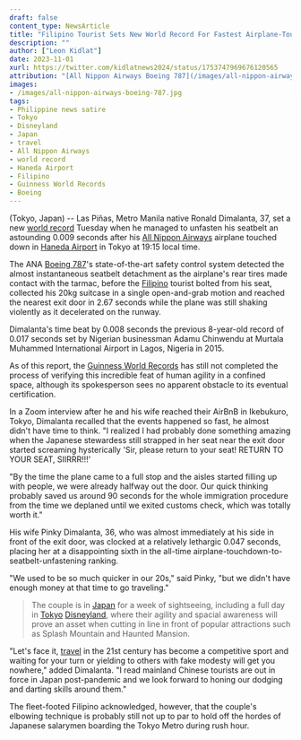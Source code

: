 ```yaml
---
draft: false
content_type: NewsArticle
title: "Filipino Tourist Sets New World Record For Fastest Airplane-Touchdown-to-Seatbelt-Unfastening Time"
description: ""
author: ["Leon Kidlat"]
date: 2023-11-01
xurl: https://twitter.com/kidlatnews2024/status/1753747969676120565
attribution: "[All Nippon Airways Boeing 787](/images/all-nippon-airways-boeing-787.jpg) photo by [Toshiro Aoki](https://en.wikipedia.org/wiki/File:All_Nippon_Airways_Boeing_787-881_HND_Aoki.jpg) ([jp-spotters.com](http://www.jp-spotters.com/)). [Creative Commons](https://creativecommons.org/licenses/by-sa/3.0/deed.en) BY-SA 3.0."
images: 
- /images/all-nippon-airways-boeing-787.jpg
tags:
- Philippine news satire
- Tokyo
- Disneyland
- Japan
- travel
- All Nippon Airways
- world record
- Haneda Airport
- Filipino
- Guinness World Records
- Boeing
---
```

(Tokyo, Japan) -- Las Piñas, Metro Manila native Ronald Dimalanta, 37, set a new [world record](/tags/world-record/) Tuesday when he managed to unfasten his seatbelt an astounding 0.009 seconds after his [All Nippon Airways](/tags/all-nippon-airways/) airplane touched down in [Haneda Airport](/tags/haneda-airport/) in Tokyo at 19:15 local time.

The ANA [Boeing 787](/tags/boeing/)'s state-of-the-art safety control system detected the almost instantaneous seatbelt detachment as the airplane's rear tires made contact with the tarmac, before the [Filipino](/tags/filipino/) tourist bolted from his seat, collected his 20kg suitcase in a single open-and-grab motion and reached the nearest exit door in 2.67 seconds while the plane was still shaking violently as it decelerated on the runway.

Dimalanta's time beat by 0.008 seconds the previous 8-year-old record of 0.017 seconds set by Nigerian businessman Adamu Chinwendu at Murtala Muhammed International Airport in Lagos, Nigeria in 2015.
 
As of this report, the [Guinness World Records](/tags/guinness-world-records/) has still not completed the process of verifying this incredible feat of human agility in a confined space, although its spokesperson sees no apparent obstacle to its eventual certification.

In a Zoom interview after he and his wife reached their AirBnB in Ikebukuro, Tokyo, Dimalanta recalled that the events happened so fast, he almost didn't have time to think. "I realized I had probably done something amazing when the Japanese stewardess still strapped in her seat near the exit door started screaming hysterically 'Sir, please return to your seat! RETURN TO YOUR SEAT, SIIRRR!!!'

"By the time the plane came to a full stop and the aisles started filling up with people, we were already halfway out the door. Our quick thinking probably saved us around 90 seconds for the whole immigration procedure from the time we deplaned until we exited customs check, which was totally worth it."

His wife Pinky Dimalanta, 36, who was almost immediately at his side in front of the exit door, was clocked at a relatively lethargic 0.047 seconds, placing her at a disappointing sixth in the all-time airplane-touchdown-to-seatbelt-unfastening ranking. 

"We used to be so much quicker in our 20s," said Pinky, "but we didn't have enough money at that time to go traveling."

>The couple is in [Japan](/tags/japan) for a week of sightseeing, including a full day in [Tokyo](/tags/tokyo/) [Disneyland](/tags/disneyland/), where their agility and spacial awareness will prove an asset when cutting in line in front of popular attractions such as Splash Mountain and Haunted Mansion.

"Let's face it, [travel](/tags/travel/) in the 21st century has become a competitive sport and waiting for your turn or yielding to others with fake modesty will get you nowhere," added Dimalanta. "I read mainland Chinese tourists are out in force in Japan post-pandemic and we look forward to honing our dodging and darting skills around them."

The fleet-footed Filipino acknowledged, however, that the couple's elbowing technique is probably still not up to par to hold off the hordes of Japanese salarymen boarding the Tokyo Metro during rush hour.